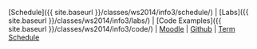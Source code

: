 
[Schedule]({{ site.baseurl }}/classes/ws2014/info3/schedule/) 
| [Labs]({{ site.baseurl }}/classes/ws2014/info3/labs/)
| [Code Examples]({{ site.baseurl }}/classes/ws2014/info3/code/)
| [Moodle](https://moodle.htw-berlin.de/course/view.php?id=4007) 
| [Github](http://github.com/htw-imi-info3) 
| [Term Schedule](https://lsf.htw-berlin.de/qisserver/rds?state=wplan&act=stg&pool=stg&show=plan&P.vx=kurz&r_zuordabstgv.semvonint=3&r_zuordabstgv.sembisint=3&missing=allTerms&k_abstgv.abstgvnr=231)
